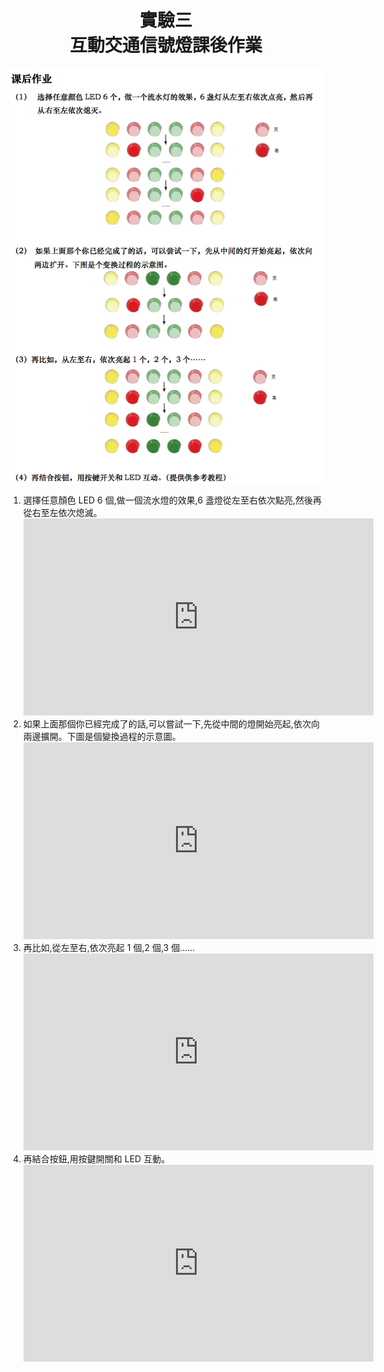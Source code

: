 <center>
<H1> 實驗三</br>
互動交通信號燈課後作業</br>
</h1>
</center>

![](https://github.com/cow2166/gitbo/blob/master/re/%E8%9E%A2%E5%B9%95%E5%BF%AB%E7%85%A7%202018-04-29%20%E4%B8%8B%E5%8D%882.52.49.png?raw=true)

<ol type="1">
<li>選擇任意顏色 LED 6 個,做一個流水燈的效果,6 盞燈從左至右依次點亮,然後再 從右至左依次熄滅。</li>

<iframe width="560" height="315" src="https://www.youtube.com/embed/Wb8W63FOoro" frameborder="0" allow="autoplay; encrypted-media" allowfullscreen></iframe>


<li>如果上面那個你已經完成了的話,可以嘗試一下,先從中間的燈開始亮起,依次向 兩邊擴開。下圖是個變換過程的示意圖。</li>

<iframe width="560" height="315" src="https://www.youtube.com/embed/NwWbz7tk1ag" frameborder="0" allow="autoplay; encrypted-media" allowfullscreen></iframe>


<li>再比如,從左至右,依次亮起 1 個,2 個,3 個......</li>

<iframe width="560" height="315" src="https://www.youtube.com/embed/jk1a_RDkoFM" frameborder="0" allow="autoplay; encrypted-media" allowfullscreen></iframe>

<li>再結合按鈕,用按鍵開關和 LED 互動。</li>

<iframe width="560" height="315" src="https://www.youtube.com/embed/TqE5Kzkg3mQ" frameborder="0" allow="autoplay; encrypted-media" allowfullscreen></iframe>

</ol>






